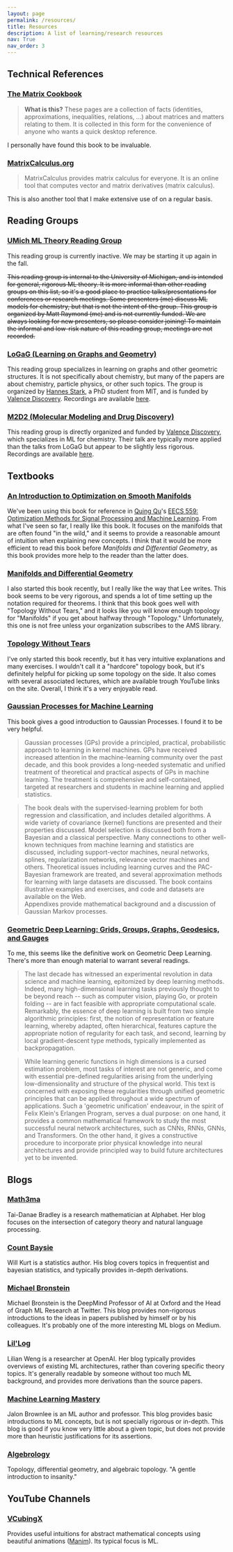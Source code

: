 ```yaml
---
layout: page
permalink: /resources/
title: Resources
description: A list of learning/research resources
nav: True
nav_order: 3
---
```


## Technical References

### [The Matrix Cookbook](https://www.math.uwaterloo.ca/~hwolkowi/matrixcookbook.pdf)

> **What is this?**
> These pages are a collection of facts (identities, approximations, inequalities, relations, ...) about matrices and matters relating to them.
> It is collected in this form for the convenience of anyone who wants a quick desktop reference.

I personally have found this book to be invaluable.

### [MatrixCalculus.org](https://www.matrixcalculus.org/)
> MatrixCalculus provides matrix calculus for everyone.
> It is an online tool that computes vector and matrix derivatives (matrix calculus).

This is also another tool that I make extensive use of on a regular basis.

## Reading Groups

### [UMich ML Theory Reading Group](https://sites.google.com/umich.edu/mltheory/home)
This reading group is currently inactive. We may be starting it up again in the fall.

~~This reading group is internal to the University of Michigan, and is intended for general, rigorous ML theory.
It is more informal than other reading groups on this list, so it's a good place to practice talks/presentations for conferences or research meetings. Some presenters (me) discuss ML models for chemistry, but that is not the intent of the group.
This group is organized by Matt Raymond (me) and is not currently funded.
We are always looking for new presenters, so please consider joining!
To maintain the informal and low-risk nature of this reading group, meetings are not recorded.~~

### [LoGaG (Learning on Graphs and Geometry)](https://hannes-stark.com/logag-reading-group)
This reading group specializes in learning on graphs and other geometric structures.
It is not specifically about chemistry, but many of the papers are about chemistry, particle physics, or other such topics.
The group is organized by [Hannes Stark](https://hannes-stark.com), a PhD student from MIT, and is funded by [Valence Discovery](https://www.valencediscovery.com).
Recordings are available [here](https://www.youtube.com/watch?list=PLoVkjhDgBOt2UwOm70DAuxHf1Jc9ijmzl).

### [M2D2 (Molecular Modeling and Drug Discovery)](https://valence-discovery.github.io/M2D2-meetings/)
This reading group is directly organized and funded by [Valence Discovery](https://www.valencediscovery.com), which specializes in ML for chemistry.
Their talk are typically more applied than the talks from LoGaG but appear to be slightly less rigorous.
Recordings are available [here](https://www.youtube.com/watch?list=PLoVkjhDgBOt11Q3wu8lr6fwWHn5Vh3cHJ).


## Textbooks
### [An Introduction to Optimization on Smooth Manifolds](https://www.nicolasboumal.net/book/)
We've been using this book for reference in [Quing Qu](https://qingqu.engin.umich.edu)'s [EECS 559: Optimization Methods for Signal Processing and Machine Learning](https://qingqu.engin.umich.edu/teaching/optimization-methods-for-sipml-winter-2021/).
From what I've seen so far, I really like this book.
It focuses on the manifolds that are often found "in the wild," and it seems to provide a reasonable amount of intuition when explaining new concepts.
I think that it would be more efficient to read this book before *Manifolds and Differential Geometry*, as this book provides more help to the reader than the latter does.

### [Manifolds and Differential Geometry](https://bookstore.ams.org/gsm-107)
I also started this book recently, but I really like the way that Lee writes. This book seems to be very rigorous, and spends a lot of time setting up the notation required for theorems.
I think that this book goes well with "Topology Without Tears," and it looks like you will know enough topology for "Manifolds" if you get about halfway through "Topology."
Unfortunately, this one is not free unless your organization subscribes to the AMS library.

### [Topology Without Tears](https://www.topologywithouttears.net/)
I've only started this book recently, but it has very intuitive explanations and many exercises.
I wouldn't call it a "hardcore" topology book, but it's definitely helpful for picking up some topology on the side.
It also comes with several associated lectures, which are available trough YouTube links on the site.
Overall, I think it's a very enjoyable read.

### [Gaussian Processes for Machine Learning](http://gaussianprocess.org/gpml/chapters/RW.pdf)
This book gives a good introduction to Gaussian Processes.
I found it to be very helpful.
> Gaussian processes (GPs) provide a principled, practical, probabilistic approach to learning in kernel machines.
> GPs have received increased attention in the machine-learning community over the past decade, and this book provides a long-needed systematic and unified treatment of theoretical and practical aspects of GPs in machine learning.
> The treatment is comprehensive and self-contained, targeted at researchers and students in machine learning and applied statistics.

> The book deals with the supervised-learning problem for both regression and classification, and includes detailed algorithms.
> A wide variety of covariance (kernel) functions are presented and their properties discussed.
> Model selection is discussed both from a Bayesian and a classical perspective.
> Many connections to other well-known techniques from machine learning and statistics are discussed, including support-vector machines, neural networks, splines, regularization networks, relevance vector machines and others.
> Theoretical issues including learning curves and the PAC-Bayesian framework are treated, and several approximation methods for learning with large datasets are discussed.
> The book contains illustrative examples and exercises, and code and datasets are available on the Web.\
> Appendixes provide mathematical background and a discussion of Gaussian Markov processes.

### [Geometric Deep Learning: Grids, Groups, Graphs, Geodesics, and Gauges](https://arxiv.org/abs/2104.13478)
To me, this seems like the definitive work on Geometric Deep Learning.
There's more than enough material to warrant several readings.
> The last decade has witnessed an experimental revolution in data science and machine learning, epitomized by deep learning methods.
> Indeed, many high-dimensional learning tasks previously thought to be beyond reach -- such as computer vision, playing Go, or protein folding -- are in fact feasible with appropriate computational scale.
> Remarkably, the essence of deep learning is built from two simple algorithmic principles: first, the notion of representation or feature learning, whereby adapted, often hierarchical, features capture the appropriate notion of regularity for each task, and second, learning by local gradient-descent type methods, typically implemented as backpropagation.

> While learning generic functions in high dimensions is a cursed estimation problem, most tasks of interest are not generic, and come with essential pre-defined regularities arising from the underlying low-dimensionality and structure of the physical world.
> This text is concerned with exposing these regularities through unified geometric principles that can be applied throughout a wide spectrum of applications.
> Such a 'geometric unification' endeavour, in the spirit of Felix Klein's Erlangen Program, serves a dual purpose: on one hand, it provides a common mathematical framework to study the most successful neural network architectures, such as CNNs, RNNs, GNNs, and Transformers.
> On the other hand, it gives a constructive procedure to incorporate prior physical knowledge into neural architectures and provide principled way to build future architectures yet to be invented.


## Blogs
### [Math3ma](https://www.math3ma.com)
Tai-Danae Bradley is a research mathematician at Alphabet.
Her blog focuses on the intersection of category theory and natural language processing.

### [Count Baysie](https://www.countbayesie.com)
Will Kurt is a statistics author.
His blog covers topics in frequentist and bayesian statistics, and typically provides in-depth derivations.

### [Michael Bronstein](https://michael-bronstein.medium.com)
Michael Bronstein is the DeepMind Professor of AI at Oxford and the Head of Graph ML Research at Twitter.
This blog provides non-rigorous introductions to the ideas in papers published by himself or by his colleagues.
It's probably one of the more interesting ML blogs on Medium.

### [Lil'Log](https://lilianweng.github.io)
Lilian Weng is a researcher at OpenAI.
Her blog typically provides overviews of existing ML architectures, rather than covering specific theory topics.
It's generally readable by someone without too much ML background, and provides more derivations than the source papers.

### [Machine Learning Mastery](https://machinelearningmastery.com)
Jalon Brownlee is an ML author and professor.
This blog provides basic introductions to ML concepts, but is not specially rigorous or in-depth.
This blog is good if you know very little about a given topic, but does not provide more than heuristic justifications for its assertions.

### [Algebrology](https://algebrology.github.io/)
Topology, differential geometry, and algebraic topology.
"A gentle introduction to insanity."

## YouTube Channels

### [VCubingX](https://www.youtube.com/c/VCubingX)
Provides useful intuitions for abstract mathematical concepts using beautiful animations ([Manim](https://github.com/3b1b/manim)).
Its typical focus is ML.
